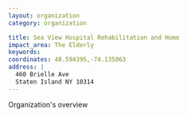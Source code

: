 ```yaml
---
layout: organization
category: organization

title: Sea View Hospital Rehabilitation and Home
impact_area: The Elderly
keywords: 
coordinates: 40.594395,-74.135063
address: |
  460 Brielle Ave
  Staten Island NY 10314
---
```

Organization's overview
